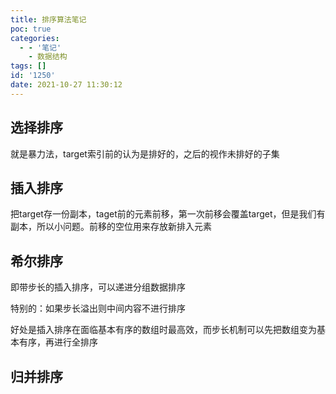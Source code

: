 ```yaml
---
title: 排序算法笔记
poc: true
categories:
  - - '笔记'
    - 数据结构
tags: []
id: '1250'
date: 2021-10-27 11:30:12
---
```


## 选择排序

就是暴力法，target索引前的认为是排好的，之后的视作未排好的子集

## 插入排序

把target存一份副本，taget前的元素前移，第一次前移会覆盖target，但是我们有副本，所以小问题。前移的空位用来存放新排入元素

## 希尔排序

即带步长的插入排序，可以递进分组数据排序

特别的：如果步长溢出则中间内容不进行排序

好处是插入排序在面临基本有序的数组时最高效，而步长机制可以先把数组变为基本有序，再进行全排序

## 归并排序